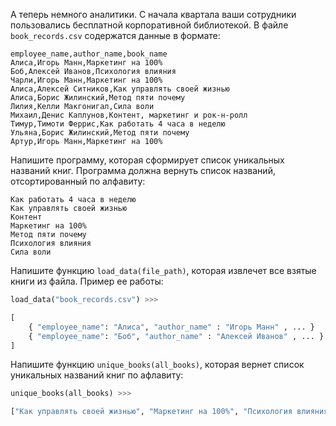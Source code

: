 А теперь немного аналитики. С начала квартала ваши сотрудники пользовались бесплатной корпоративной библиотекой. В файле
`book_records.csv` содержатся данные в формате:

```
employee_name,author_name,book_name
Алиса,Игорь Манн,Маркетинг на 100%
Боб,Алексей Иванов,Психология влияния
Чарли,Игорь Манн,Маркетинг на 100%
Алиса,Алексей Ситников,Как управлять своей жизнью
Алиса,Борис Жилинский,Метод пяти почему
Лилия,Келли Макгонигал,Сила воли
Михаил,Денис Каплунов,Контент, маркетинг и рок-н-ролл
Тимур,Тимоти Феррис,Как работать 4 часа в неделю
Ульяна,Борис Жилинский,Метод пяти почему
Артур,Игорь Манн,Маркетинг на 100%
```

Напишите программу, которая сформирует список уникальных названий книг.
Программа должна вернуть список названий, отсортированный по алфавиту:
```
Как работать 4 часа в неделю
Как управлять своей жизнью
Контент
Маркетинг на 100%
Метод пяти почему
Психология влияния
Сила воли
```

Напишите функцию `load_data(file_path)`, которая извлечет все взятые книги из файла. Пример ее работы:
```python
load_data("book_records.csv") >>>

[
    { "employee_name": "Алиса", "author_name" : "Игорь Манн" , ... }
    { "employee_name": "Боб", "author_name" : "Алексей Иванов" , ... }
]
```

Напишите функцию `unique_books(all_books)`, которая вернет список уникальных названий книг по афлавиту:
```python
unique_books(all_books) >>> 

["Как управлять своей жизнью", "Маркетинг на 100%", "Психология влияния", ...]
```
